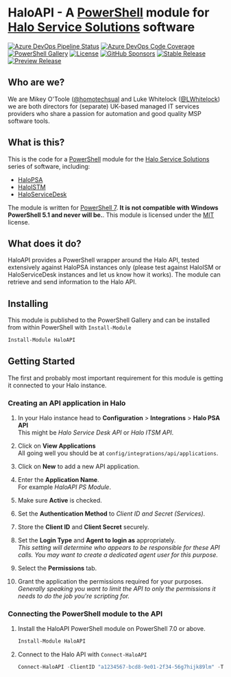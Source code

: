 # HaloAPI - A [PowerShell](https://microsoft.com/powershell) module for [Halo Service Solutions](https://haloservicesolutions.com/) software

[![Azure DevOps Pipeline Status](https://img.shields.io/azure-devops/tests/MSPsUK/HaloAPI/1?style=for-the-badge)](https://dev.azure.com/MSPsUK/HaloAPI/_build?definitionId=1)
[![Azure DevOps Code Coverage](https://img.shields.io/azure-devops/coverage/MSPsUK/HaloAPI/1?style=for-the-badge)](https://)
[![PowerShell Gallery](https://img.shields.io/powershellgallery/dt/HaloAPI?style=for-the-badge)](https://)
[![License](https://img.shields.io/github/license/homotechsual/HaloAPI?style=for-the-badge)](https://haloapi.mit-license.org/)
[![GitHub Sponsors](https://img.shields.io/github/sponsors/homotechsual?style=for-the-badge)](https://)
[![Stable Release](https://img.shields.io/powershellgallery/v/HaloAPI?label=Stable+Release&style=for-the-badge)](https://)
[![Preview Release](https://img.shields.io/powershellgallery/v/HaloAPI?label=Preview+Release&include_prereleases&style=for-the-badge)](https://)

## Who are we?

We are Mikey O'Toole ([@homotechsual](https://github.com/homotechsual) and Luke Whitelock ([@LWhitelock](https://github.com/lwhitelock)) we are both directors for (separate) UK-based managed IT services providers who share a passion for automation and good quality MSP software tools.

## What is this?

This is the code for a [PowerShell](https://microsoft.com/powershell) module for the [Halo Service Solutions](https://haloservicesolutions.com/) series of software, including:

* [HaloPSA](https://halopsa.com)
* [HaloISTM](https://haloitsm.com/)
* [HaloServiceDesk](https://haloservicedesk.com/)

The module is written for [PowerShell 7](https://docs.microsoft.com/en-us/powershell/scripting/whats-new/what-s-new-in-powershell-71?view=powershell-7.1). **It is not compatible with Windows PowerShell 5.1 and never will be.**. This module is licensed under the [MIT](https://haloapi.mit-license.org/) license.

## What does it do?

HaloAPI provides a PowerShell wrapper around the Halo API, tested extensively against HaloPSA instances only (please test against HaloISM or HaloServiceDesk instances and let us know how it works). The module can retrieve and send information to the Halo API.

## Installing

This module is published to the PowerShell Gallery and can be installed from within PowerShell with `Install-Module`

```PowerShell
Install-Module HaloAPI
```

## Getting Started

The first and probably most important requirement for this module is getting it connected to your Halo instance.

### Creating an API application in Halo

1. In your Halo instance head to **Configuration** > **Integrations** > **Halo PSA API**  
This might be *Halo Service Desk API* or *Halo ITSM API*.

1. Click on **View Applications**  
All going well you should be at `config/integrations/api/applications`.

1. Click on **New** to add a new API application.

1. Enter the **Application Name**.  
For example *HaloAPI PS Module*.

1. Make sure **Active** is checked.

1. Set the **Authentication Method** to *Client ID and Secret (Services)*.

1. Store the **Client ID** and **Client Secret** securely.

1. Set the **Login Type** and **Agent to login as** appropriately.  
*This setting will determine who appears to be responsible for these API calls. You may want to create a dedicated agent user for this purpose.*

1. Select the **Permissions** tab.

1. Grant the application the permissions required for your purposes.  
*Generally speaking you want to limit the API to only the permissions it needs to do the job you're scripting for.*

### Connecting the PowerShell module to the API

1. Install the HaloAPI PowerShell module on PowerShell 7.0 or above.  

    ```PowerShell
    Install-Module HaloAPI
    ```

1. Connect to the Halo API with `Connect-HaloAPI`  

    ```PowerShell
    Connect-HaloAPI -ClientID "a1234567-bcd8-9e01-2f34-56g7hijk89lm" -Tenant "demo" -URL "https://demo.halopsa.com" -ClientSecret "a1234567-bcd8-9e01-2f34-56g7hijk89lm-a1234567-bcd8-9e01-2f34-56g7hijk89lm" -Scopes "all"
    ```
